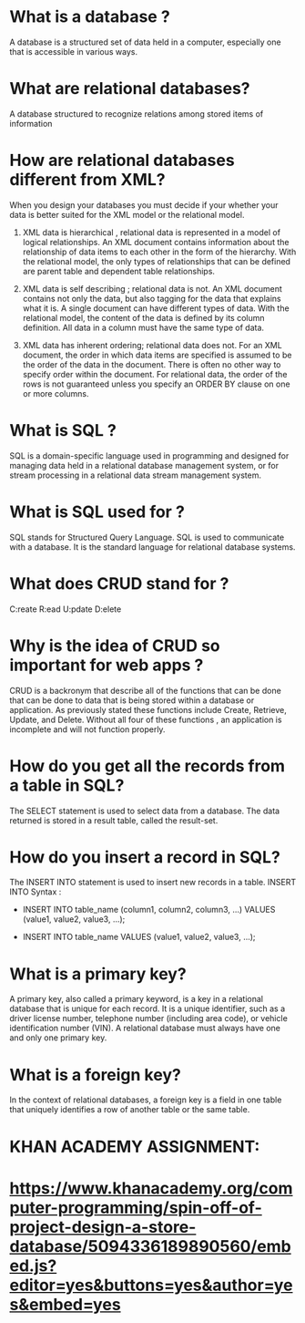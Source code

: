 # What is a database ?
A database is a structured set of data held in a computer, especially one that is accessible in various ways.

# What are relational databases?
A database structured to recognize relations among stored items of information

# How are relational databases different from XML?
When you design your databases you must decide if your whether your data is better suited for the XML model or the relational model.

1) XML data is hierarchical , relational data is represented in a model of logical relationships. An XML document contains information 
about the relationship of data items to each other in the form of the hierarchy. With the relational model, the only types of 
relationships that can be defined are parent table and dependent table relationships.

2) XML data is self describing ; relational data is not.
An XML document contains not only the data, but also tagging for the data that explains what it is. A single document can have different types of data.
With the relational model, the content of the data is defined by its column definition. All data in a column must have the same type of data.

3) XML data has inherent ordering; relational data does not.
For an XML document, the order in which data items are specified is assumed to be the order of the data in the document. 
There is often no other way to specify order within the document. For relational data, the order of the rows is not guaranteed 
unless you specify an ORDER BY clause on one or more columns.

# What is SQL ?
SQL is a domain-specific language used in programming and designed for managing data held in a relational database management system,
or for stream processing in a relational data stream management system.

# What is SQL used for ?
SQL stands for Structured Query Language. SQL is used to communicate with a database. It is the standard language for relational 
database systems.

# What does CRUD stand for ?
C:reate  R:ead  U:pdate D:elete

# Why is the idea of CRUD so important for web apps ?
CRUD is a backronym that describe all of the functions that can be done that can be done to data that is being stored 
within a database or application. As previously stated these functions include Create, Retrieve, Update, and Delete. Without all four 
of these functions , an application is incomplete and will not function properly.

# How do you get all the records from a table in SQL?
The SELECT statement is used to select data from a database.
The data returned is stored in a result table, called the result-set.

# How do you insert a record in SQL?
The INSERT INTO statement is used to insert new records in a table.
INSERT INTO Syntax :

* INSERT INTO table_name (column1, column2, column3, ...)
  VALUES (value1, value2, value3, ...);

* INSERT INTO table_name
  VALUES (value1, value2, value3, ...);


# What is a primary key?

A primary key, also called a primary keyword, is a key in a relational database that is unique for each record. It is a unique 
identifier, such as a driver license number, telephone number (including area code), or vehicle identification number (VIN). A 
relational database must always have one and only one primary key.

# What is a foreign key?
In the context of relational databases, a foreign key is a field in one table that uniquely identifies a row of another table or 
the same table.

# KHAN ACADEMY ASSIGNMENT:
# https://www.khanacademy.org/computer-programming/spin-off-of-project-design-a-store-database/5094336189890560/embed.js?editor=yes&buttons=yes&author=yes&embed=yes
